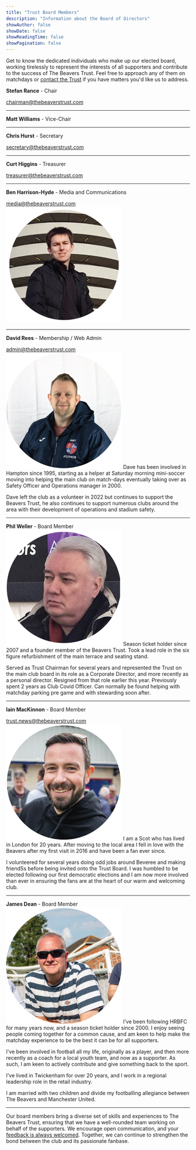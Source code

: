 ```yaml
---
title: "Trust Board Members"
description: "Information about the Board of Directors"
showAuthor: false
showDate: false
showReadingTime: false
showPagination: false
---
```


Get to know the dedicated individuals who make up our elected board, working tirelessly to represent the interests of all supporters and contribute to the success of The Beavers Trust. Feel free to approach any of them on matchdays or [contact the Trust](/contact) if you have matters you'd like us to address.

 **Stefan Rance** - Chair

chairman@thebeaverstrust.com

--------------

 **Matt Williams** - Vice-Chair

--------------

 **Chris Hurst** - Secretary

secretary@thebeaverstrust.com

--------------

 **Curt Higgins** - Treasurer

treasurer@thebeaverstrust.com

--------------

 **Ben Harrison-Hyde** - Media and Communications

 media@thebeaverstrust.com
![Ben Harrison-Hyde](Ben.png)

--------------

 **David Rees** - Membership / Web Admin

 admin@thebeaverstrust.com
![Dave Rees](Dave.png)
Dave has been involved in Hampton since 1995, starting as a helper at Saturday morning mini-soccer moving into helping the main club on match-days eventually taking over as Safety Officer and Operations manager in 2000. 

Dave left the club as a volunteer in 2022 but continues to support the Beavers Trust, he also continues to support numerous clubs around the area with their development of operations and stadium safety. 

--------------

 **Phil Weller** - Board Member
![Phil Weller](Phil.png)
Season ticket holder since 2007 and a founder member of the Beavers Trust. Took a lead role in the six figure refurbishment of the main terrace and seating stand.

Served as Trust Chairman for several years and represented the Trust on the main club board in its role as a Corporate Director, and more recently as a personal director. Resigned from that role earlier this year. Previously spent 2 years as Club Covid Officer. Can normally be found helping with matchday parking pre game and with stewarding soon after.

--------------

 **Iain MacKinnon** - Board Member
 
 trust.news@thebeaverstrust.com
![Iain MacKinnon](Iain.png)
 I am a Scot who has lived in London for 20 years. After moving to the local area I fell in love with the Beavers after my first visit in 2016 and have been a fan ever since. 
 
 I volunteered for several years doing odd jobs around Beveree and making friendSs before being invited onto the Trust Board. I was humbled to be elected following our first democratic elections and I am now more involved than ever in ensuring the fans are at the heart of our warm and welcoming club.

--------------

 **James Dean** - Board Member
![James Dean](James.png)
I’ve been following HRBFC for many years now, and a season ticket holder since 2000.  I enjoy seeing people coming together for a common cause, and am keen to help make the matchday experience to be the best it can be for all supporters.

I’ve been involved in football all my life, originally as a player, and then more recently as a coach for a local youth team, and now as a supporter.  As such, I am keen to actively contribute and give something back to the sport.

I’ve lived in Twickenham for over 20 years, and I work in a regional leadership role in the retail industry.

I am married with two children and divide my footballing allegiance between The Beavers and Manchester United.

--------------
Our board members bring a diverse set of skills and experiences to The Beavers Trust, ensuring that we have a well-rounded team working on behalf of the supporters. We encourage open communication, and your [feedback is always welcomed](/contact). Together, we can continue to strengthen the bond between the club and its passionate fanbase.